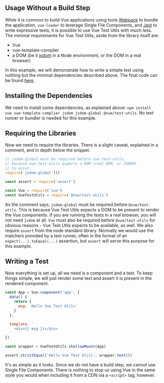 ## Usage Without a Build Step

While it is common to build Vue applications using tools [Webpack](https://jestjs.io/) to bundle the application, `vue-loader` to leverage Single File Components, and [Jest](https://jestjs.io/) to write expressive tests, it is possible to use Vue Test Utils with much less. The minimal requirements for Vue Test Utils, aside from the library itself are:

- Vue
- vue-template-compiler
- a DOM (be it [jsdom](https://github.com/jsdom/jsdom) in a Node environment, or the DOM in a real browser)

In this example, we will demonstrate how to write a simple test using nothing but the minimal dependencies described above. The final code can be found [here](https://github.com/lmiller1990/vue-test-utils-node-basic).

## Installing the Dependencies

We need to install some dependencies, as explained above: `npm install vue vue-template-complier jsdom jsdom-global @vue/test-utils`. No test runner or bundler is needed for this example.

## Requiring the Libraries

Now we need to require the libraries. There is a slight caveat, explained in a comment, and in depth below the snippet.

```js
// jsdom-global must be required before vue-test-utils,
// because vue-test-utils expects a DOM (real DOM, or JSDOM)
// to exist.
require('jsdom-global')()

const assert = require('assert')

const Vue = require('vue')
const VueTestUtils = require('@vue/test-utils')
```

As the comment says, `jsdom-global` must be required before `@vue/test-utils`. This is because Vue Test Utils expects a DOM to be present to render the Vue components. If you are running the tests in a real browser, you will not need `jsdom` at all. `Vue` must also be required before `@vue/test-utils` for obvious reasons - Vue Test Utils expects to be available, as well. We also require `assert` from the node standard library. Normally we would use the matchers provided by a test runner, often in the format of an `expect(...).toEqual(...)` assertion, but `assert` will serve this purpose for this example.

## Writing a Test

Now everything is set up, all we need is a component and a test. To keep things simple, we will just render some text and assert it is present in the rendered component.

```js
const App = Vue.component('app', {
  data() {
    return {
      msg: 'Hello Vue Test Utils'
    }
  },

  template: `
    <div>{{ msg }}</div>
  `
})

const wrapper = VueTestUtils.shallowMount(App)

assert.strictEqual('Hello Vue Test Utils', wrapper.text())
```

It's as simple as it looks. Since we do not have a build step, we cannot use Single File Components. There is nothing to stop us using Vue in the same style you would when including it from a CDN via a `<script>` tag, however.
